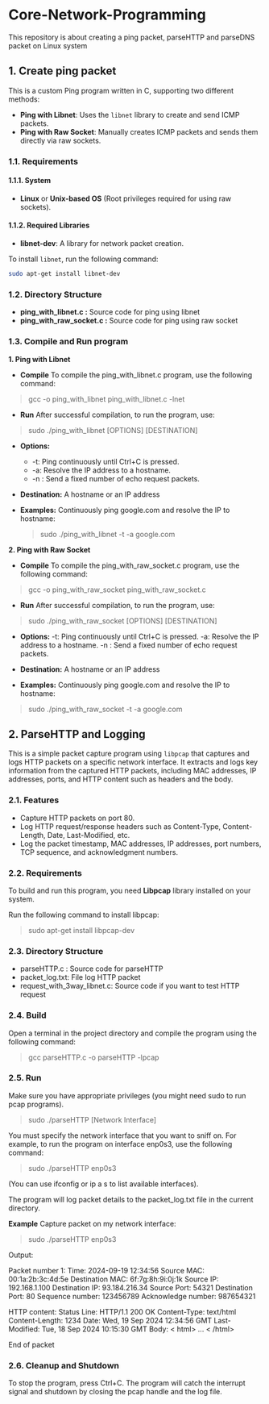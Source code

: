 # Core-Network-Programming
This repository is about creating a ping packet, parseHTTP and parseDNS packet on Linux system
## 1. Create ping packet
This is a custom Ping program written in C, supporting two different methods:
- **Ping with Libnet**: Uses the `libnet` library to create and send ICMP packets.
- **Ping with Raw Socket**: Manually creates ICMP packets and sends them directly via raw sockets.

### 1.1. Requirements

#### 1.1.1. System
- **Linux** or **Unix-based OS** (Root privileges required for using raw sockets).
  
#### 1.1.2. Required Libraries
- **libnet-dev**: A library for network packet creation.
  
To install `libnet`, run the following command:

```bash
sudo apt-get install libnet-dev
```
### 1.2. Directory Structure
- **ping_with_libnet.c    :**  Source code for ping using libnet
- **ping_with_raw_socket.c  :** Source code for ping using raw socket

### 1.3. Compile and Run program
**1. Ping with Libnet**

- **Compile**
To compile the ping_with_libnet.c program, use the following command:


> gcc -o ping_with_libnet ping_with_libnet.c -lnet

- **Run**
After successful compilation, to run the program, use:

> sudo ./ping_with_libnet [OPTIONS] [DESTINATION]

- **Options:**
  - -t: Ping continuously until Ctrl+C is pressed.
  - -a: Resolve the IP address to a hostname.
  - -n <count>: Send a fixed number of echo request packets.

- **Destination:** A hostname or an IP address

- **Examples:**
    Continuously ping google.com and resolve the IP to hostname:
    > sudo ./ping_with_libnet -t -a google.com


**2. Ping with Raw Socket**

- **Compile**
To compile the ping_with_raw_socket.c program, use the following command:
> gcc -o ping_with_raw_socket ping_with_raw_socket.c

- **Run**
After successful compilation, to run the program, use:

> sudo ./ping_with_raw_socket [OPTIONS] [DESTINATION]

-  **Options:**
    -t: Ping continuously until Ctrl+C is pressed.
    -a: Resolve the IP address to a hostname.
    -n <count>: Send a fixed number of echo request packets.

- **Destination:** A hostname or an IP address

- **Examples:**
Continuously ping google.com and resolve the IP to hostname:
> sudo ./ping_with_raw_socket -t -a google.com


## 2. ParseHTTP and Logging

This is a simple packet capture program using `libpcap` that captures and logs HTTP packets on a specific network interface. It extracts and logs key information from the captured HTTP packets, including MAC addresses, IP addresses, ports, and HTTP content such as headers and the body.

### 2.1. Features
- Capture HTTP packets on port 80.
- Log HTTP request/response headers such as Content-Type, Content-Length, Date, Last-Modified, etc.
- Log the packet timestamp, MAC addresses, IP addresses, port numbers, TCP sequence, and acknowledgment numbers.

### 2.2. Requirements

To build and run this program, you need **Libpcap** library installed on your system.

Run the following command to install libpcap:

  > sudo apt-get install libpcap-dev

### 2.3. Directory Structure
- parseHTTP.c : Source code for parseHTTP
- packet_log.txt: File log HTTP packet
- request_with_3way_libnet.c: Source code if you want to test HTTP request
### 2.4. Build
Open a terminal in the project directory and compile the program using the following command:

  > gcc parseHTTP.c -o parseHTTP -lpcap

### 2.5. Run
Make sure you have appropriate privileges (you might need sudo to run pcap programs).

> sudo ./parseHTTP [Network Interface]

You must specify the network interface that you want to sniff on. For example, to run the program on interface enp0s3, use the following command:

> sudo ./parseHTTP enp0s3
  
(You can use ifconfig or ip a s to list available interfaces).

The program will log packet details to the packet_log.txt file in the current directory. 

**Example**
Capture packet on my network interface:

  > sudo ./parseHTTP enp0s3

Output:

Packet number 1:
Time: 2024-09-19 12:34:56
Source MAC: 00:1a:2b:3c:4d:5e
Destination MAC: 6f:7g:8h:9i:0j:1k
Source IP: 192.168.1.100
Destination IP: 93.184.216.34
Source Port: 54321
Destination Port: 80
Sequence number: 123456789
Acknowledge number: 987654321

HTTP content:
Status Line: HTTP/1.1 200 OK
Content-Type: text/html
Content-Length: 1234
Date: Wed, 19 Sep 2024 12:34:56 GMT
Last-Modified: Tue, 18 Sep 2024 10:15:30 GMT
Body:
< html> ... < /html>

End of packet

### 2.6. Cleanup and Shutdown
To stop the program, press Ctrl+C. The program will catch the interrupt signal and shutdown by closing the pcap handle and the log file.